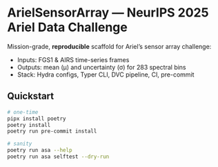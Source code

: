 # ArielSensorArray — NeurIPS 2025 Ariel Data Challenge

Mission-grade, **reproducible** scaffold for Ariel’s sensor array challenge:
- Inputs: FGS1 & AIRS time-series frames
- Outputs: mean (μ) and uncertainty (σ) for 283 spectral bins
- Stack: Hydra configs, Typer CLI, DVC pipeline, CI, pre-commit

## Quickstart
```bash
# one-time
pipx install poetry
poetry install
poetry run pre-commit install

# sanity
poetry run asa --help
poetry run asa selftest --dry-run
```
